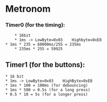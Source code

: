 # Metronom

### Timer0 (for the timing):
        * 16bit
        * 1ms -> LowByte=0x03    Highbyte=0xE8
	* 1ms * 235 = 60000ms/255 = 235ms
        * 235ms * 255 = 59925
## Timer1 (for the buttons):
	* 16 bit
	* 1ms -> LowByte=0x03    HighByte=0xE8
	* 1ms * 100 = 100ms (for debouncing)
	* 1ms * 500 = 0.5s (for a long press)
	* 0.5 * 10 = 5s (for a longer press)
	
